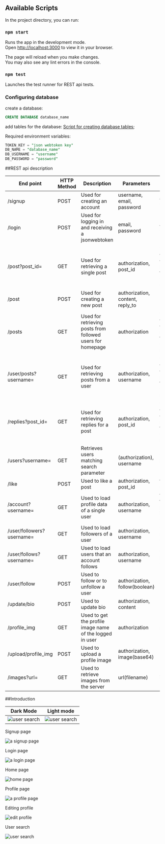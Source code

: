 ## Available Scripts

In the project directory, you can run:

### `npm start`

Runs the app in the development mode.\
Open [http://localhost:3000](http://localhost:3000) to view it in your browser.

The page will reload when you make changes.\
You may also see any lint errors in the console.

### `npm test`

Launches the test runner for REST api tests.


### Configuring database

create a database:
~~~~sql
CREATE DATABASE database_name
~~~~
add tables for the database:
[Script for creating database tables](./src/Server/create_database.txt);


Required environment variables:
~~~~sql
TOKEN_KEY = "json webtoken key"
DB_NAME = "database_name"
DB_USERNAME = "username"
DB_PASSWORD = "password"
~~~~

##REST api description

| End point | HTTP Method | Description | Parameters | Response |
|---|---|---|---|---|
|/signup|POST|Used for creating an account|username, email, password|accessToken, username, user id|
|/login|POST|Used for logging in and receiving a jsonwebtoken | email, password | accessToken, username, user id|
|/post?post_id=|GET|Used for retrieving a single post|authorization, post_id|user_id, post_id, content, reply_to, created, username, profile_img, total_likes, user_like_status, reply_count|
|/post|POST|Used for creating a new post|authorization, content, reply_to|-|
|/posts|GET|Used for retrieving posts from followed users for homepage|authorization|user_id, post_id, content, reply_to, created, username, profile_img, total_likes, user_like_status, reply_count|
|/user/posts?username=|GET|Used for retrieving posts from a user|authorization, username|user_id, post_id, content, reply_to, created, username, profile_img, total_likes, user_like_status, reply_count|
|/replies?post_id=|GET|Used for retrieving replies for a post|authorization, post_id|user_id, post_id, content, reply_to, created, username, profile_img, total_likes, user_like_status, reply_count|
|/users?username=|GET|Retrieves users matching search parameter|(authorization), username|username, user_id, profile_img, (user_follow_status)|
|/like|POST|Used to like a post|authorization, post_id|total_likes, user_like_status|
|/account?username=|GET|Used to load profile data of a single user|authorization, username|following(count) , followers(count) , posts(count) , isFollowing(boolean), user(object)|
|/user/followers?username=|GET|Used to load followers of a user|authorization, username|user_id, username, profile_img, user_follow_status|
|/user/follows?username=|GET|Used to load users that an account follows|authorization, username|username, user_id, profile_img, user_follow_status|
|/user/follow|POST|Used to follow or to unfollow a user|authorization, follow(boolean)|user_follow_status|
|/update/bio|POST|Used to update bio|authorization, content|-|
|/profile_img|GET|Used to get the profile image name of the logged in user|authorization|profile_img|
|/upload/profile_img|POST|Used to upload a profile image|authorization, image(base64)|-|
|/images?url=|GET|Used to retrieve images from the server|url(filename)|image file|




##Introduction

|Dark Mode | Light mode|
|---|---|
|![user search](./readme_images/profile_dark.png)|![user search](./readme_images/profile_light.png)|

Signup page

![a signup page](./readme_images/signup_page.png)

Login page

![a login page](./readme_images/login_page.png)

Home page

![home page](./readme_images/home_page.png)

Profile page

![a profile page](./readme_images/profile_page.png)

Editing profile

![edit profile](./readme_images/edit_profile.png)

User search

![user search](./readme_images/user_search.png)

